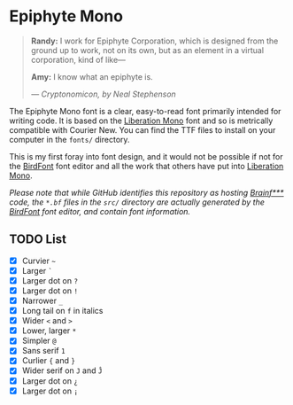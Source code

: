 # Epiphyte Mono

> **Randy:**  I work for Epiphyte Corporation, which is designed from the ground
> up to work, not on its own, but as an element in a virtual corporation, kind
> of like&mdash;
>
> **Amy:**  I know what an epiphyte is.
>
> &mdash; <cite>*Cryptonomicon*, by Neal Stephenson</cite>

The Epiphyte Mono font is a clear, easy-to-read font primarily intended for
writing code.  It is based on the
[Liberation Mono](https://pagure.io/liberation-fonts) font and so is metrically
compatible with Courier New.  You can find the TTF files to install on your
computer in the `fonts/` directory.

This is my first foray into font design, and it would not be possible if not
for the [BirdFont](https://birdfont.org/) font editor and all the work that
others have put into [Liberation Mono](https://pagure.io/liberation-fonts).

*Please note that while GitHub identifies this repository as hosting
[Brainf***](https://esolangs.org/wiki/Brainfuck) code, the `*.bf` files in the
`src/` directory are actually generated by the
[BirdFont](https://birdfont.org/) font editor, and contain font information.*

## TODO List

* [x] Curvier `~`
* [x] Larger `` ` ``
* [x] Larger dot on `?`
* [x] Larger dot on `!`
* [x] Narrower `_`
* [x] Long tail on `f` in italics
* [x] Wider `<` and `>`
* [x] Lower, larger `*`
* [x] Simpler `@`
* [x] Sans serif `1`
* [x] Curlier `{` and `}`
* [x] Wider serif on `J` and `Ĵ`
* [x] Larger dot on `¿`
* [x] Larger dot on `¡`
